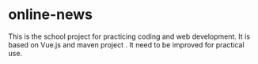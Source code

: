 # online-news

This is the school project for practicing coding and web development. It is based on Vue.js and maven project . It need to be improved for practical use. 
